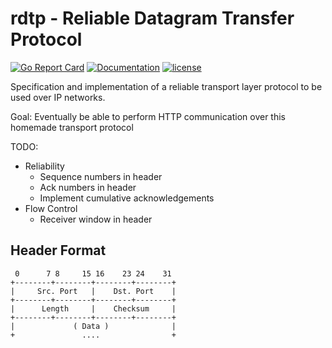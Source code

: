 # rdtp - Reliable Datagram Transfer Protocol

[![Go Report Card](https://goreportcard.com/badge/github.com/adrianosela/rdtp)](https://goreportcard.com/report/github.com/adrianosela/rdtp)
[![Documentation](https://godoc.org/github.com/adrianosela/rdtp?status.svg)](https://godoc.org/github.com/adrianosela/rdtp)
[![license](https://img.shields.io/github/license/adrianosela/rdtp.svg)](https://github.com/adrianosela/rdtp/blob/master/LICENSE)

Specification and implementation of a reliable transport layer protocol to be used over IP networks.

Goal: Eventually be able to perform HTTP communication over this homemade transport protocol

TODO:
* Reliability
  * Sequence numbers in header
  * Ack numbers in header
  * Implement cumulative acknowledgements
* Flow Control
  * Receiver window in header


## Header Format

```
 0      7 8     15 16    23 24    31
+--------+--------+--------+--------+
|     Src. Port   |    Dst. Port    |
+--------+--------+--------+--------+
|      Length     |    Checksum     |
+--------+--------+--------+--------+
|             ( Data )              |
+               ....                +
```
